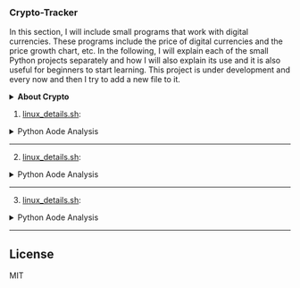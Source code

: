 ### Crypto-Tracker
In this section, I will include small programs that work with digital currencies. These programs include the price of digital currencies and the price growth chart, etc. In the following, I will explain each of the small Python projects separately and how I will also explain its use and it is also useful for beginners to start learning. This project is under development and every now and then I try to add a new file to it.

<details>
<summary><b>About Crypto</b></summary>

Cryptocurrency, often referred to as digital or virtual currency, represents a fundamental shift in the world of finance. Unlike traditional money issued by governments (fiat currency), cryptocurrencies operate on decentralized networks based on blockchain technology. Blockchain is a distributed ledger that records all transactions across a network of computers, ensuring transparency, security, and immutability. These features make cryptocurrencies unique, offering new opportunities and challenges to global economic systems.

### The Evolution of Cryptocurrencies
Bitcoin, the first cryptocurrency, was introduced in 2009 by an anonymous entity known as Satoshi Nakamoto. It was designed as a peer-to-peer electronic cash system that eliminates the need for intermediaries like banks or payment processors. This innovation laid the groundwork for the thousands of cryptocurrencies that exist today, such as Ethereum, Ripple, and Litecoin. Bitcoin's success paved the way for the broader adoption of digital currencies and blockchain technology, with many seeing it as a hedge against inflation, especially in countries with unstable economies.

###  The Importance of Decentralization
One of the key attributes of cryptocurrencies is their decentralized nature. Unlike fiat currencies that are controlled by central banks, cryptocurrencies are maintained by a network of nodes (computers) spread across the globe. This decentralization reduces the risk of corruption, government interference, or inflationary practices that could devalue the currency. Furthermore, decentralized systems are often more secure because they do not have a single point of failure.
The rise of decentralized finance (DeFi) platforms, powered by cryptocurrencies like Ethereum, has opened up new possibilities for financial services. DeFi platforms offer lending, borrowing, trading, and other financial services without relying on traditional financial institutions. This new ecosystem is accessible to anyone with an internet connection, making it particularly attractive to people in underbanked regions.

### Blockchain and Its Applications Beyond Currency
Blockchain technology, while best known for powering cryptocurrencies, has potential applications far beyond digital currency. It can be used to create smart contracts, which are self-executing contracts with the terms of the agreement directly written into code. These contracts automatically enforce themselves when the conditions are met, reducing the need for intermediaries like lawyers or notaries. This could revolutionize industries like real estate, insurance, and supply chain management.
Moreover, blockchain can enhance transparency and traceability in sectors such as food production and pharmaceuticals. For example, blockchain-based systems can track products from their origin to the consumer, reducing the chances of fraud and improving accountability.

### Financial Inclusion and Economic Opportunities
Cryptocurrencies can provide financial services to people who are excluded from the traditional banking system. In many developing countries, people lack access to bank accounts or financial services due to geographic, economic, or political reasons. With just a smartphone and an internet connection, these individuals can now participate in the global economy by using cryptocurrencies.
Moreover, cryptocurrencies enable fast, low-cost cross-border payments, which can be especially beneficial for migrant workers sending remittances back to their families. Traditional remittance services are often slow and expensive, with fees eating into the amount sent. Cryptocurrencies offer a more efficient alternative.

<details>
<summary>More</summary>

 ### Challenges and Risks
Despite their advantages, cryptocurrencies face several challenges. One of the primary concerns is volatility. The prices of cryptocurrencies like Bitcoin can fluctuate wildly within a short period, making them risky as a store of value or medium of exchange. This volatility has prompted criticism from some economists who argue that cryptocurrencies are too unstable to serve as a reliable form of currency.
Additionally, the anonymous nature of cryptocurrencies has made them attractive to criminals for activities such as money laundering, tax evasion, and purchasing illegal goods on the dark web. Governments and regulators are grappling with how to balance the need for regulation with the benefits of decentralization and privacy that cryptocurrencies offer.
Environmental concerns are another issue. The process of mining cryptocurrencies, particularly Bitcoin, requires enormous amounts of computational power, which in turn consumes significant amounts of electricity. This has led to debates about the environmental impact of cryptocurrencies, especially as energy consumption continues to rise.

### Regulatory Landscape
Regulation is a complex issue for cryptocurrencies. Some countries have embraced digital currencies, while others have imposed strict regulations or even outright bans. For example, El Salvador became the first country to adopt Bitcoin as legal tender in 2021, while China has implemented a complete ban on cryptocurrency trading and mining.
In most countries, regulators are still trying to develop frameworks that protect consumers while encouraging innovation. The global nature of cryptocurrencies makes regulation difficult, as transactions can easily cross borders, complicating jurisdictional issues.

### Future of Cryptocurrencies
The future of cryptocurrencies is both promising and uncertain. On one hand, the continued development of blockchain technology, DeFi, and smart contracts suggests that digital currencies will play an increasingly important role in the global economy. Major companies and financial institutions are beginning to embrace cryptocurrencies, and central banks are exploring the possibility of issuing their own digital currencies (known as central bank digital currencies or CBDCs).
On the other hand, the path forward is not without obstacles. Regulatory hurdles, technological limitations, and public skepticism could slow the adoption of cryptocurrencies. Furthermore, the environmental impact of mining operations will need to be addressed if cryptocurrencies are to become more sustainable.
In conclusion, cryptocurrencies have introduced a revolutionary way of thinking about money and finance. Their decentralized nature, powered by blockchain technology, offers numerous benefits, including increased financial inclusion, reduced reliance on intermediaries, and greater transparency. However, challenges such as volatility, regulatory uncertainty, and environmental concerns must be addressed to ensure their long-term success. As the world continues to explore the potential of digital currencies, cryptocurrencies will likely remain a significant and evolving force in the global financial system.
As the adoption of cryptocurrencies continues to grow, they are likely to become more integrated into daily life, particularly in areas such as international trade, remittances, and digital identity verification. One significant area of development is the rise of Central Bank Digital Currencies (CBDCs), which are digital versions of a country’s national currency. While they are not cryptocurrencies in the traditional sense, as they are centralized and regulated by governments, CBDCs show how blockchain-inspired technologies are being adapted to suit the needs of modern economies.
Many governments are exploring the potential benefits of CBDCs, including reducing transaction costs, increasing transparency, and enabling better tracking of economic activity. However, they may also pose competition to existing cryptocurrencies, as governments could use regulatory powers to favor their own digital currencies over decentralized alternatives.
Another area where cryptocurrencies are playing an increasingly important role is tokenization. Tokenization refers to the process of representing real-world assets—such as real estate, art, or stocks—on a blockchain. These digital tokens can be bought, sold, or traded more easily than the underlying assets, potentially making markets more liquid and accessible. Tokenization could revolutionize industries by allowing fractional ownership and enabling global, 24/7 markets.

### Cryptocurrencies and the Financial Industry

Many financial institutions are already investing in blockchain technology and cryptocurrencies. Banks and payment processors, once resistant to decentralized currencies, are now developing infrastructure to accommodate digital assets. Companies like PayPal, Square, and Visa have integrated cryptocurrency payments into their platforms, making it easier for users to buy, hold, and spend digital currencies.
Moreover, institutional investors are increasingly recognizing Bitcoin as a legitimate asset class. Large funds and publicly traded companies, such as MicroStrategy and Tesla, have added Bitcoin to their balance sheets as a hedge against inflation and currency devaluation. This growing institutional interest has further legitimized cryptocurrencies in the eyes of the broader public.
However, this integration also brings risks. As cryptocurrencies become more intertwined with the traditional financial system, the volatility of digital assets could pose systemic risks. A sudden crash in the cryptocurrency market, for example, could affect the broader economy, particularly if institutions have significant exposure to these assets.

## Conclusion
Cryptocurrencies and blockchain technology have the potential to reshape the global economy in profound ways. From decentralizing finance and empowering individuals to disrupting industries like art and real estate, the applications of this technology are vast. While challenges such as regulation, volatility, and environmental concerns remain, the momentum behind cryptocurrencies continues to grow.

As governments, financial institutions, and individuals navigate this rapidly evolving landscape, it is clear that cryptocurrencies are more than just a passing trend. They represent a fundamental shift in how we think about money, ownership, and value in the digital age. The next decade will be critical in determining how cryptocurrencies fit into the global financial system and how society adapts to the new opportunities and challenges they present.

### source
The article I provided on cryptocurrency and its significance was written based on my general knowledge and understanding of the topic, gathered from a variety of industry sources, news outlets, and scholarly articles on blockchain technology, cryptocurrencies, and financial systems. Some notable resources on these topics include:
1. CoinDesk – for news and updates on cryptocurrency and blockchain technology.
2. Investopedia – for detailed explanations of financial concepts, including cryptocurrency.
3. World Bank – for insights into how cryptocurrencies are impacting global finance.
4. MIT Technology Review – for deeper analysis on the technology behind blockchain and cryptocurrencies.

</details>

</details>

1. [linux_details.sh](Script/linux_details.sh): 

<details>
<summary>Python Aode Analysis</summary>

</details>
<hr>

2. [linux_details.sh](Script/linux_details.sh): 

<details>
<summary>Python Aode Analysis</summary>

</details>
<hr>

3. [linux_details.sh](Script/linux_details.sh): 

<details>
<summary>Python Aode Analysis</summary>

</details>
<hr>



## License

MIT
